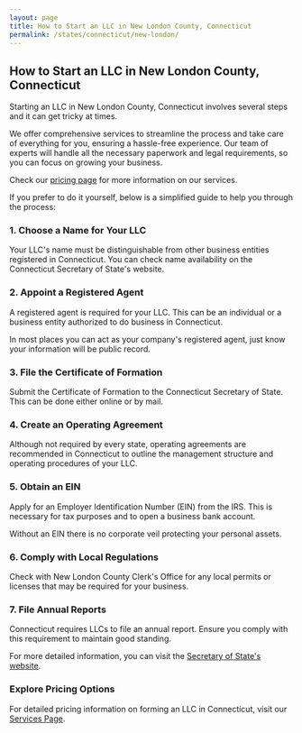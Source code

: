 ```yaml
---
layout: page
title: How to Start an LLC in New London County, Connecticut
permalink: /states/connecticut/new-london/
---
```


<h2>How to Start an LLC in New London County, Connecticut</h2>

<p>Starting an LLC in New London County, Connecticut involves several steps and it can get tricky at times.</p>

<p>We offer comprehensive services to streamline the process and take care of everything for you, ensuring a hassle-free experience. Our team of experts will handle all the necessary paperwork and legal requirements, so you can focus on growing your business.</p>

<p>Check our <a href="/services/">pricing page</a> for more information on our services.</p>

<p>If you prefer to do it yourself, below is a simplified guide to help you through the process:</p>

<h3>1. Choose a Name for Your LLC</h3>
<p>Your LLC's name must be distinguishable from other business entities registered in Connecticut. You can check name availability on the Connecticut Secretary of State's website.</p>

<h3>2. Appoint a Registered Agent</h3>
<p>A registered agent is required for your LLC. This can be an individual or a business entity authorized to do business in Connecticut.</p>

<p>In most places you can act as your company's registered agent, just know your information will be public record.<p>

<h3>3. File the Certificate of Formation</h3>
<p>Submit the Certificate of Formation to the Connecticut Secretary of State. This can be done either online or by mail.</p>

<h3>4. Create an Operating Agreement</h3>
<p>Although not required by every state, operating agreements are recommended in Connecticut to outline the management structure and operating procedures of your LLC.</p>

<h3>5. Obtain an EIN</h3>
<p>Apply for an Employer Identification Number (EIN) from the IRS. This is necessary for tax purposes and to open a business bank account.</p>

<p>Without an EIN there is no corporate veil protecting your personal assets.</p>

<h3>6. Comply with Local Regulations</h3>
<p>Check with New London County Clerk's Office for any local permits or licenses that may be required for your business.</p>

<h3>7. File Annual Reports</h3>
<p>Connecticut requires LLCs to file an annual report. Ensure you comply with this requirement to maintain good standing.</p>

<p>For more detailed information, you can visit the <a href="https://portal.ct.gov/sots/business-services/bsd">Secretary of State's website</a>.</p>

<h3>Explore Pricing Options</h3>
<p>For detailed pricing information on forming an LLC in Connecticut, visit our <a href="{ '/services/' | relative_url }">Services Page</a>.</p>
